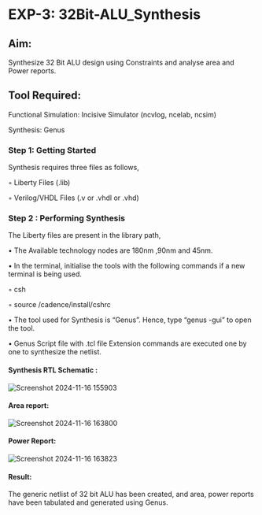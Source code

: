 # EXP-3: 32Bit-ALU_Synthesis

## Aim:

Synthesize 32 Bit ALU design using Constraints and analyse area and Power reports.

## Tool Required:

Functional Simulation: Incisive Simulator (ncvlog, ncelab, ncsim)

Synthesis: Genus

### Step 1: Getting Started

Synthesis requires three files as follows,

◦ Liberty Files (.lib)

◦ Verilog/VHDL Files (.v or .vhdl or .vhd)

### Step 2 : Performing Synthesis

The Liberty files are present in the library path,

• The Available technology nodes are 180nm ,90nm and 45nm.

• In the terminal, initialise the tools with the following commands if a new terminal is being
used.

◦ csh

◦ source /cadence/install/cshrc

• The tool used for Synthesis is “Genus”. Hence, type “genus -gui” to open the tool.

• Genus Script file with .tcl file Extension commands are executed one by one to synthesize the netlist.

#### Synthesis RTL Schematic :

![Screenshot 2024-11-16 155903](https://github.com/user-attachments/assets/7a7b0fe0-2d7b-415c-b7ab-aa73843e4b01)

#### Area report:

![Screenshot 2024-11-16 163800](https://github.com/user-attachments/assets/702dd1c2-a811-46fe-8df1-026b02edf606)

#### Power Report:

![Screenshot 2024-11-16 163823](https://github.com/user-attachments/assets/231f4c18-972c-4288-ad3b-781f522476c9)

#### Result: 

The generic netlist of 32 bit ALU  has been created, and area, power reports have been tabulated and generated using Genus.
